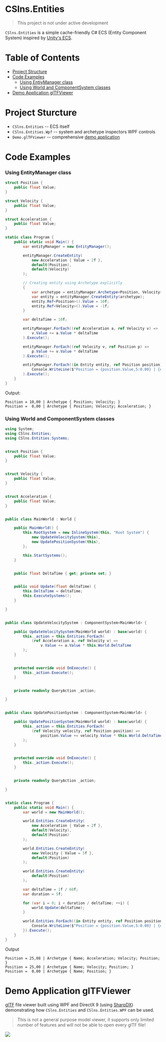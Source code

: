 # CSlns.Entities
> This project is not under active development
 
`CSlns.Entities` is a simple cache-friendly C# ECS (Entity Component System) inspired by [Unity's ECS](https://docs.unity3d.com/Packages/com.unity.entities@0.50/manual/ecs_core.html).

# Table of Contents
- [Project Structure]()
- [Code Examples](#code-examples)
    - [Using EntiyManager class](#using-entitymanager-class)
    - [Using World and ComponentSystem classes](#using-world-and-componentsystem-classes)
- [Demo Application glTFViewer](#demo-application-gltfviewer)

# Project Sturcture
* `CSlns.Entities` -- ECS itself
* `CSlns.Entities.Wpf` -- system and archetype inspectors WPF controls
* `Demo.glTFViewer` -- comprehensive [demo application](#demo-application-gltfviewer)

# Code Examples

### Using EntityManager class

```c#
struct Position {
    public float Value;
}

struct Velocity {
    public float Value;
}

struct Acceleration {
    public float Value;
}

static class Program {
    public static void Main() {
        var entityManager = new EntityManager();

        entityManager.CreateEntity(
            new Acceleration { Value = 2f },
            default(Position),
            default(Velocity)
        );

        // Creating entity using Archetype explicitly
        {
            var archetype = entityManager.Archetype<Position, Velocity>();
            var entity = entityManager.CreateEntity(archetype);
            entity.Ref<Position>().Value = 10f;
            entity.Ref<Velocity>().Value = -1f;
        }

        var deltaTime = 10f;

        entityManager.ForEach((ref Acceleration a, ref Velocity v) =>
            v.Value += a.Value * deltaTime
        ).Execute();

        entityManager.ForEach((ref Velocity v, ref Position p) =>
            p.Value += v.Value * deltaTime
        ).Execute();

        entityManager.ForEach((in Entity entity, ref Position position) =>
            Console.WriteLine($"Position = {position.Value,5:0.00} | {entity.Archetype}")
        ).Execute();
    }
}
```

Output:

```
Position = 10,00 | Archetype { Position; Velocity; }
Position =  0,00 | Archetype { Position; Velocity; Acceleration; }
```

### Using World and ComponentSystem classes

```c#
using System;
using CSlns.Entities;
using CSlns.Entities.Systems;


struct Position {
    public float Value;
}


struct Velocity {
    public float Value;
}


struct Acceleration {
    public float Value;
}


public class MainWorld : World {

    public MainWorld() {
        this.RootSystem = new InlineSystem(this, "Root System") {
            new UpdateVelocitySystem(this),
            new UpdatePositionSystem(this),
        };

        this.StartSystems();
    }


    public float DeltaTime { get; private set; }


    public void Update(float deltaTime) {
        this.DeltaTime = deltaTime;
        this.ExecuteSystems();
    }

}


public class UpdateVelocitySystem : ComponentSystem<MainWorld> {

    public UpdateVelocitySystem(MainWorld world) : base(world) {
        this._action = this.Entities.ForEach(
            (ref Acceleration a, ref Velocity v) =>
                v.Value += a.Value * this.World.DeltaTime
        );
    }


    protected override void OnExecute() {
        this._action.Execute();
    }


    private readonly QueryAction _action;

}


public class UpdatePositionSystem : ComponentSystem<MainWorld> {

    public UpdatePositionSystem(MainWorld world) : base(world) {
        this._action = this.Entities.ForEach(
            (ref Velocity velocity, ref Position position) =>
                position.Value += velocity.Value * this.World.DeltaTime
        );
    }


    protected override void OnExecute() {
        this._action.Execute();
    }


    private readonly QueryAction _action;

}


static class Program {
    public static void Main() {
        var world = new MainWorld();

        world.Entities.CreateEntity(
            new Acceleration { Value = 2f },
            default(Velocity),
            default(Position)
        );

        world.Entities.CreateEntity(
            new Velocity { Value = 5f },
            default(Position)
        );

        world.Entities.CreateEntity(
            default(Position)
        );

        var deltaTime = 1f / 60f;
        var duration = 5f;

        for (var i = 0; i < duration / deltaTime; ++i) {
            world.Update(deltaTime);
        }

        world.Entities.ForEach((in Entity entity, ref Position position) => {
            Console.WriteLine($"Position = {position.Value,5:0.00} | {entity.Archetype}");
        }).Execute();
    }
}
```

Output

```
Position = 25,08 | Archetype { Name; Acceleration; Velocity; Position; }
Position = 25,00 | Archetype { Name; Velocity; Position; }
Position =  0,00 | Archetype { Name; Position; }
```

# Demo Application glTFViewer

[glTF](https://en.wikipedia.org/wiki/GlTF) file viewer built using WPF and DirectX 9 (using [SharpDX](http://sharpdx.org/)) demonstrating
how `CSlns.Entities` and `CSlns.Entities.WPF` can be used.

> This is not a general purpose model viewer, it supports only limited number of features and
> will not be able to open every glTF file!

![](Docs/Images/glTFViewer.png)